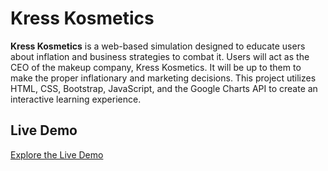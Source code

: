 # Kress Kosmetics

**Kress Kosmetics** is a web-based simulation designed to educate users about inflation and business strategies to combat it. Users will act as the CEO of the makeup company, Kress Kosmetics. It will be up to them to make the proper inflationary and marketing decisions. This project utilizes HTML, CSS, Bootstrap, JavaScript, and the Google Charts API to create an interactive learning experience.

## Live Demo

[Explore the Live Demo](https://forio.com/app/jakekressley/kress-kosmetics/)
